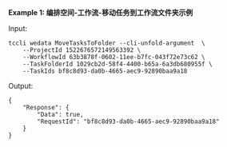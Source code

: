 **Example 1: 编排空间-工作流-移动任务到工作流文件夹示例**



Input: 

```
tccli wedata MoveTasksToFolder --cli-unfold-argument  \
    --ProjectId 1522676572149563392 \
    --WorkflowId 63b3878f-0602-11ee-b7fc-043f72e73c62 \
    --TaskFolderId 1029cb2d-58f4-4400-b65a-6a3db680955f \
    --TaskIds bf8c8d93-da0b-4665-aec9-92890baa9a18
```

Output: 
```
{
    "Response": {
        "Data": true,
        "RequestId": "bf8c8d93-da0b-4665-aec9-92890baa9a18"
    }
}
```

